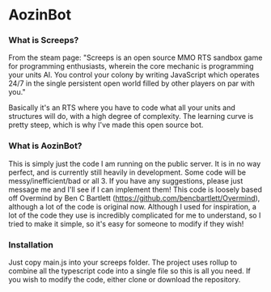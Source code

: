 # AozinBot
### What is Screeps?
From the steam page:
"Screeps is an open source MMO RTS sandbox game for programming enthusiasts, wherein the core mechanic is programming your units AI. You control your colony by writing JavaScript which operates 24/7 in the single persistent open world filled by other players on par with you."

Basically it's an RTS where you have to code what all your units and structures will do, with a high degree of complexity. The learning curve is pretty steep, which is why I've made this open source bot.

### What is AozinBot?
This is simply just the code I am running on the public server. It is in no way perfect, and is currently still heavily in development. Some code will be messy/inefficient/bad or all 3. If you have any suggestions, please just message me and I'll see if I can implement them!
This code is loosely based off Overmind by Ben C Bartlett (https://github.com/bencbartlett/Overmind), although a lot of the code is original now. Although I used for inspiration, a lot of the code they use is incredibly complicated for me to understand, so I tried to make it simple, so it's easy for someone to modify if they wish!

### Installation
Just copy main.js into your screeps folder. The project uses rollup to combine all the typescript code into a single file so this is all you need. If you wish to modify the code, either clone or download the repository.



